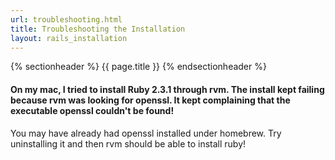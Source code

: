 ```yaml
---
url: troubleshooting.html
title: Troubleshooting the Installation
layout: rails_installation
---
```


{% sectionheader %}
  {{ page.title }}
{% endsectionheader %}

#### On my mac, I tried to install Ruby 2.3.1 through rvm. The install kept failing because rvm was looking for openssl. It kept complaining that the executable openssl couldn't be found!

You may have already had openssl installed under homebrew. Try uninstalling it and then rvm should be able to install ruby!
